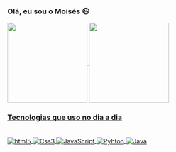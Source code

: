 ### Olá, eu sou o Moisés 😃 
          
 <a href="https://github.com/Moiseslcoutinhojr">
  <img height="180em"  align="center" src="https://github-readme-stats.vercel.app/api?username=Moiseslcoutinhojr&show_icons=true&theme=react&include_all_commits=true&count_private=true"/>         
  <img height="180em"  align="center" src="https://github-readme-stats.vercel.app/api/top-langs/?username=Moiseslcoutinhojr&layout=compact&langs_count=7&theme=react" />

                 
### Tecnologias que uso no dia a dia

 <div style="display: inline_block"><br>
 <img align="center" alt="html5" src="https://img.shields.io/badge/HTML5-E34F26?style=for-the-badge&logo=html5&logoColor=white">
 <img align="center" alt="Css3" src="https://img.shields.io/badge/CSS3-1572B6?style=for-the-badge&logo=css3&logoColor=white">
 <img align="center" alt="JavaScript" src="https://img.shields.io/badge/JavaScript-F7DF1E?style=for-the-badge&logo=javascript&logoColor=black">
 <img align="center" alt="Pyhton" src="https://img.shields.io/badge/Python-3776AB?style=for-the-badge&logo=python&logoColor=white">
 <img align="center" alt="Java" src="https://img.shields.io/badge/Java-ED8B00?style=for-the-badge&logo=openjdk&logoColor=white">


 </div>


